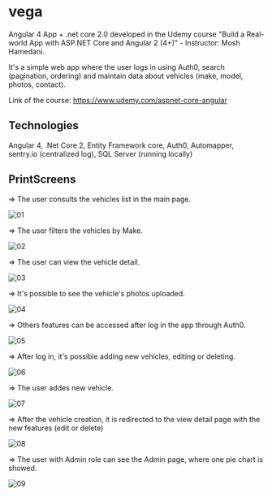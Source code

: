 # vega

Angular 4 App + .net core 2.0 developed in the Udemy course "Build a Real-world App with ASP.NET Core and Angular 2 (4+)" - Instructor: Mosh Hamedani.

It's a simple web app where the user logs in using Auth0, search (pagination, ordering) and maintain data about vehicles (make, model, photos, contact).

Link of the course: https://www.udemy.com/aspnet-core-angular

## Technologies

Angular 4, .Net Core 2, Entity Framework core, Auth0, Automapper, sentry.io (centralized log), SQL Server (running locally)

## PrintScreens

=> The user consults the vehicles list in the main page.

![01](https://user-images.githubusercontent.com/20528688/40275372-2ca82f92-5bc4-11e8-9280-a2495d2bb848.png)

=> The user filters the vehicles by Make.

![02](https://user-images.githubusercontent.com/20528688/40275373-2cc5a07c-5bc4-11e8-94a6-b74b033d8f16.png)

=> The user can view the vehicle detail.

![03](https://user-images.githubusercontent.com/20528688/40275374-2ce57456-5bc4-11e8-8058-9d1abfc2ad4b.png)

=> It's possible to see the vehicle's photos uploaded.

![04](https://user-images.githubusercontent.com/20528688/40275375-2d06d24a-5bc4-11e8-8f51-df9e9b77c550.png)

=> Others features can be accessed after log in the app through Auth0.

![05](https://user-images.githubusercontent.com/20528688/40275376-2d2a58aa-5bc4-11e8-9ce6-774461c92e93.png)

=> After log in, it's possible adding new vehicles, editing or deleting.

![06](https://user-images.githubusercontent.com/20528688/40275377-2d4f98f4-5bc4-11e8-8e0d-dadaadaa1fbe.png)

=> The user addes new vehicle.

![07](https://user-images.githubusercontent.com/20528688/40275378-2d96cf80-5bc4-11e8-9a43-c80e1046b68e.png)

=> After the vehicle creation, it is redirected to the view detail page with the new features (edit or delete)

![08](https://user-images.githubusercontent.com/20528688/40275379-2dc16e2a-5bc4-11e8-99e1-db005e6d7811.png)

=> The user with Admin role can see the Admin page, where one pie chart is showed.

![09](https://user-images.githubusercontent.com/20528688/40275380-2e12acea-5bc4-11e8-9d73-2ea6f7f01810.png)
